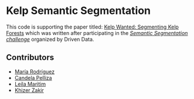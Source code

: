 # Kelp Semantic Segmentation
This code is supporting the paper titled: [Kelp Wanted: Segmenting Kelp Forests](https://github.com/mariarodriguezn/mariarodriguezn.github.io/raw/main/Files%20and%20Documents/PracticalWorkshop_FinalPaper.pdf) which was written after participating in the [*Semantic Segmentation challenge*](https://www.drivendata.org/competitions/255/kelp-forest-segmentation/page/791/) organized by Driven Data.


## Contributors
* [María Rodríguez](https://mariarodriguezn.github.io/)
* [Candela Pelliza](https://candelasolpelliza.com/)
* [Leila Maritim](https://chepkemoileila39.wixsite.com/leila-maritim)
* [Khizer Zakir](https://khizerzakir.com/)
